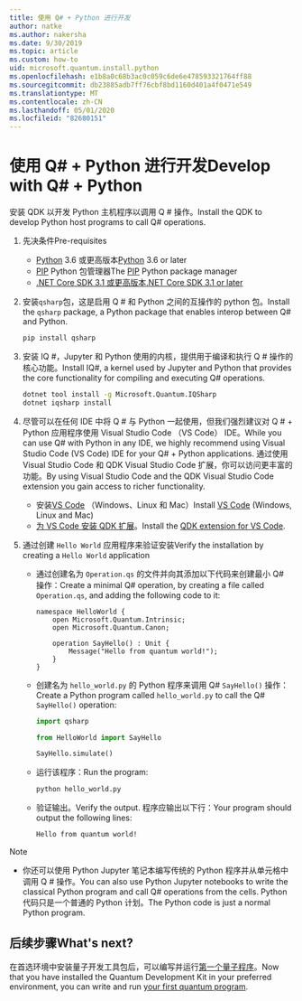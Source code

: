 ```yaml
---
title: 使用 Q# + Python 进行开发
author: natke
ms.author: nakersha
ms.date: 9/30/2019
ms.topic: article
ms.custom: how-to
uid: microsoft.quantum.install.python
ms.openlocfilehash: e1b8a0c68b3ac0c059c6de6e478593321764ff88
ms.sourcegitcommit: db23885adb7ff76cbf8bd1160d401a4f0471e549
ms.translationtype: MT
ms.contentlocale: zh-CN
ms.lasthandoff: 05/01/2020
ms.locfileid: "82680151"
---
```

# <a name="develop-with-q--python"></a><span data-ttu-id="aeeec-102">使用 Q# + Python 进行开发</span><span class="sxs-lookup"><span data-stu-id="aeeec-102">Develop with Q# + Python</span></span>

<span data-ttu-id="aeeec-103">安装 QDK 以开发 Python 主机程序以调用 Q # 操作。</span><span class="sxs-lookup"><span data-stu-id="aeeec-103">Install the QDK to develop Python host programs to call Q# operations.</span></span>

1. <span data-ttu-id="aeeec-104">先决条件</span><span class="sxs-lookup"><span data-stu-id="aeeec-104">Pre-requisites</span></span>

    - <span data-ttu-id="aeeec-105">[Python](https://www.python.org/downloads/) 3.6 或更高版本</span><span class="sxs-lookup"><span data-stu-id="aeeec-105">[Python](https://www.python.org/downloads/) 3.6 or later</span></span>
    - <span data-ttu-id="aeeec-106">[PIP](https://pip.pypa.io/en/stable/installing) Python 包管理器</span><span class="sxs-lookup"><span data-stu-id="aeeec-106">The [PIP](https://pip.pypa.io/en/stable/installing) Python package manager</span></span>
    - [<span data-ttu-id="aeeec-107">.NET Core SDK 3.1 或更高版本</span><span class="sxs-lookup"><span data-stu-id="aeeec-107">.NET Core SDK 3.1 or later</span></span>](https://www.microsoft.com/net/download)


1. <span data-ttu-id="aeeec-108">安装`qsharp`包，这是启用 Q # 和 Python 之间的互操作的 python 包。</span><span class="sxs-lookup"><span data-stu-id="aeeec-108">Install the `qsharp` package, a Python package that enables interop between Q# and Python.</span></span>

    ```bash
    pip install qsharp
    ```

1. <span data-ttu-id="aeeec-109">安装 IQ #，Jupyter 和 Python 使用的内核，提供用于编译和执行 Q # 操作的核心功能。</span><span class="sxs-lookup"><span data-stu-id="aeeec-109">Install IQ#, a kernel used by Jupyter and Python that provides the core functionality for compiling and executing Q# operations.</span></span>

    ```bash
    dotnet tool install -g Microsoft.Quantum.IQSharp
    dotnet iqsharp install
    ```
  
1. <span data-ttu-id="aeeec-110">尽管可以在任何 IDE 中将 Q # 与 Python 一起使用，但我们强烈建议对 Q # + Python 应用程序使用 Visual Studio Code （VS Code） IDE。</span><span class="sxs-lookup"><span data-stu-id="aeeec-110">While you can use Q# with Python in any IDE, we highly recommend using Visual Studio Code (VS Code) IDE for your Q# + Python applications.</span></span> <span data-ttu-id="aeeec-111">通过使用 Visual Studio Code 和 QDK Visual Studio Code 扩展，你可以访问更丰富的功能。</span><span class="sxs-lookup"><span data-stu-id="aeeec-111">By using Visual Studio Code and the QDK Visual Studio Code extension you gain access to richer functionality.</span></span>

    - <span data-ttu-id="aeeec-112">安装[VS Code](https://code.visualstudio.com/download) （Windows、Linux 和 Mac）</span><span class="sxs-lookup"><span data-stu-id="aeeec-112">Install [VS Code](https://code.visualstudio.com/download) (Windows, Linux and Mac)</span></span>
    - <span data-ttu-id="aeeec-113">[为 VS Code 安装 QDK 扩展](https://marketplace.visualstudio.com/items?itemName=quantum.quantum-devkit-vscode)。</span><span class="sxs-lookup"><span data-stu-id="aeeec-113">Install the [QDK extension for VS Code](https://marketplace.visualstudio.com/items?itemName=quantum.quantum-devkit-vscode).</span></span>

1. <span data-ttu-id="aeeec-114">通过创建 `Hello World` 应用程序来验证安装</span><span class="sxs-lookup"><span data-stu-id="aeeec-114">Verify the installation by creating a `Hello World` application</span></span>

    - <span data-ttu-id="aeeec-115">通过创建名为 `Operation.qs` 的文件并向其添加以下代码来创建最小 Q# 操作：</span><span class="sxs-lookup"><span data-stu-id="aeeec-115">Create a minimal Q# operation, by creating a file called `Operation.qs`, and adding the following code to it:</span></span>

        ```qsharp
        namespace HelloWorld {
            open Microsoft.Quantum.Intrinsic;
            open Microsoft.Quantum.Canon;

            operation SayHello() : Unit {
                Message("Hello from quantum world!");
            }
        }
        ```

    - <span data-ttu-id="aeeec-116">创建名为 `hello_world.py` 的 Python 程序来调用 Q# `SayHello()` 操作：</span><span class="sxs-lookup"><span data-stu-id="aeeec-116">Create a Python program called `hello_world.py` to call the Q# `SayHello()` operation:</span></span>

        ```python
        import qsharp

        from HelloWorld import SayHello

        SayHello.simulate()
        ```

    - <span data-ttu-id="aeeec-117">运行该程序：</span><span class="sxs-lookup"><span data-stu-id="aeeec-117">Run the program:</span></span>

        ```bash
        python hello_world.py
        ```

    - <span data-ttu-id="aeeec-118">验证输出。</span><span class="sxs-lookup"><span data-stu-id="aeeec-118">Verify the output.</span></span> <span data-ttu-id="aeeec-119">程序应输出以下行：</span><span class="sxs-lookup"><span data-stu-id="aeeec-119">Your program should output the following lines:</span></span>

        ```bash
        Hello from quantum world!
       ```


> [!NOTE]
> * <span data-ttu-id="aeeec-120">你还可以使用 Python Jupyter 笔记本编写传统的 Python 程序并从单元格中调用 Q # 操作。</span><span class="sxs-lookup"><span data-stu-id="aeeec-120">You can also use Python Jupyter notebooks to write the classical Python program and call Q# operations from the cells.</span></span> <span data-ttu-id="aeeec-121">Python 代码只是一个普通的 Python 计划。</span><span class="sxs-lookup"><span data-stu-id="aeeec-121">The Python code is just a normal Python program.</span></span>

## <a name="whats-next"></a><span data-ttu-id="aeeec-122">后续步骤</span><span class="sxs-lookup"><span data-stu-id="aeeec-122">What's next?</span></span>

<span data-ttu-id="aeeec-123">在首选环境中安装量子开发工具包后，可以编写并运行[第一个量子程序](xref:microsoft.quantum.write-program)。</span><span class="sxs-lookup"><span data-stu-id="aeeec-123">Now that you have installed the Quantum Development Kit in your preferred environment, you can write and run [your first quantum program](xref:microsoft.quantum.write-program).</span></span>
